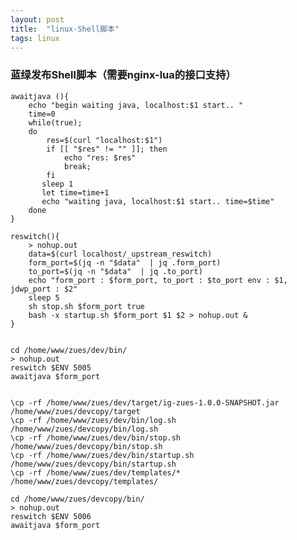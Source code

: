 ```yaml
---
layout: post
title:  "linux-Shell脚本"
tags: linux
---
```


### 蓝绿发布Shell脚本（需要nginx-lua的接口支持）
    
    awaitjava (){
        echo "begin waiting java, localhost:$1 start.. "
        time=0
        while(true);
        do
            res=$(curl "localhost:$1")
            if [[ "$res" != "" ]]; then
                echo "res: $res"
                break;
            fi
           sleep 1
           let time=time+1
           echo "waiting java, localhost:$1 start.. time=$time" 
        done
    } 
    
    reswitch(){
        > nohup.out 
        data=$(curl localhost/_upstream_reswitch)
        form_port=$(jq -n "$data"  | jq .form_port)
        to_port=$(jq -n "$data"  | jq .to_port)
        echo "form_port : $form_port, to_port : $to_port env : $1, jdwp_port : $2" 
        sleep 5 
        sh stop.sh $form_port true 
        bash -x startup.sh $form_port $1 $2 > nohup.out & 
    } 
    
    
    cd /home/www/zues/dev/bin/ 
    > nohup.out 
    reswitch $ENV 5005 
    awaitjava $form_port 
    
    
    \cp -rf /home/www/zues/dev/target/ig-zues-1.0.0-SNAPSHOT.jar /home/www/zues/devcopy/target 
    \cp -rf /home/www/zues/dev/bin/log.sh /home/www/zues/devcopy/bin/log.sh 
    \cp -rf /home/www/zues/dev/bin/stop.sh /home/www/zues/devcopy/bin/stop.sh 
    \cp -rf /home/www/zues/dev/bin/startup.sh /home/www/zues/devcopy/bin/startup.sh 
    \cp -rf /home/www/zues/dev/templates/* /home/www/zues/devcopy/templates/ 
    
    cd /home/www/zues/devcopy/bin/ 
    > nohup.out 
    reswitch $ENV 5006 
    awaitjava $form_port 
